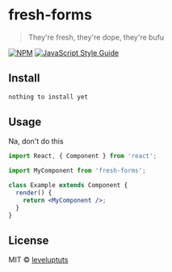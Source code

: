 # fresh-forms

> They&#x27;re fresh, they&#x27;re dope, they&#x27;re bufu

[![NPM](https://img.shields.io/npm/v/fresh-forms.svg)](https://www.npmjs.com/package/fresh-forms) [![JavaScript Style Guide](https://img.shields.io/badge/code_style-standard-brightgreen.svg)](https://standardjs.com)

## Install

```bash
nothing to install yet
```

## Usage

Na, don't do this

```jsx
import React, { Component } from 'react';

import MyComponent from 'fresh-forms';

class Example extends Component {
  render() {
    return <MyComponent />;
  }
}
```

## License

MIT © [leveluptuts](https://github.com/leveluptuts)
